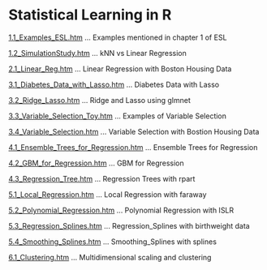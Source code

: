 # Statistical Learning in R

[1.1_Examples_ESL.htm](1.1_Examples_ESL.htm) ... Examples mentioned in chapter 1 of ESL

[1.2_SimulationStudy.htm](1.2_SimulationStudy.htm) ... kNN vs Linear Regression

[2.1_Linear_Reg.htm](2.1_Linear_Reg.htm) ... Linear Regression with Boston Housing Data

[3.1_Diabetes_Data_with_Lasso.htm](3.1_Diabetes_Data_with_Lasso.htm) ... Diabetes Data with Lasso

[3.2_Ridge_Lasso.htm](3.2_Ridge_Lasso.htm) ... Ridge and Lasso using glmnet

[3.3_Variable_Selection_Toy.htm](3.3_Variable_Selection_Toy.htm) ... Examples of Variable Selection

[3.4_Variable_Selection.htm](3.4_Variable_Selection.htm) ... Variable Selection with Bostion Housing Data

[4.1_Ensemble_Trees_for_Regression.htm](4.1_Ensemble_Trees_for_Regression.htm) ... Ensemble Trees for Regression

[4.2_GBM_for_Regression.htm](4.2_GBM_for_Regression.htm) ... GBM for Regression

[4.3_Regression_Tree.htm](4.3_Regression_Tree.htm) ... Regression Trees with rpart

[5.1_Local_Regression.htm](5.1_Local_Regression.htm) ... Local Regression with faraway

[5.2_Polynomial_Regression.htm](5.2_Polynomial_Regression.htm) ... Polynomial Regression with ISLR

[5.3_Regression_Splines.htm](5.3_Regression_Splines.htm) ... Regression_Splines with birthweight data

[5.4_Smoothing_Splines.htm](5.4_Smoothing_Splines.htm) ... Smoothing_Splines with splines

[6.1_Clustering.htm](6.1_Clustering.htm) ... Multidimensional scaling and clustering
